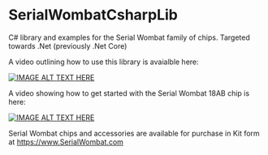 # SerialWombatCsharpLib
C# library and examples for the Serial Wombat family of chips.  Targeted towards .Net (previously .Net Core)


A video outlining how to use this library is avaialble here:

[![IMAGE ALT TEXT HERE](https://img.youtube.com/vi/RgrjuJcJMmM/0.jpg)](https://www.youtube.com/watch?v=RgrjuJcJMmM)

A video showing how to get started with the Serial Wombat 18AB chip is here:


[![IMAGE ALT TEXT HERE](https://img.youtube.com/vi/mYTGZtJX6po/0.jpg)](https://www.youtube.com/watch?v=mYTGZtJX6po)

Serial Wombat chips and accessories are available for purchase in Kit form at
https://www.SerialWombat.com

